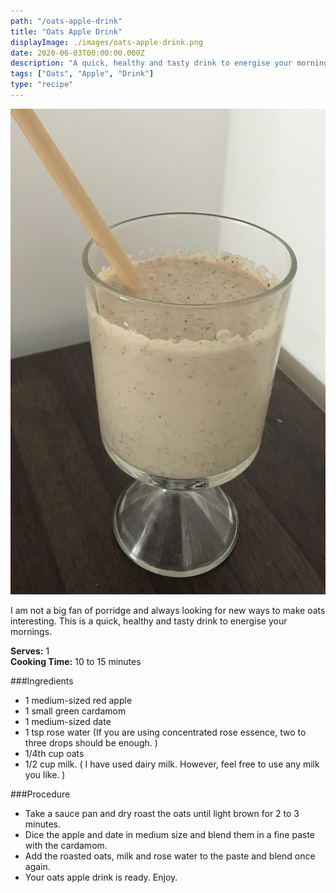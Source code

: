 ```yaml
---
path: "/oats-apple-drink"
title: "Oats Apple Drink"
displayImage: ./images/oats-apple-drink.png
date: 2020-06-03T00:00:00.000Z
description: "A quick, healthy and tasty drink to energise your mornings"
tags: ["Oats", "Apple", "Drink"]
type: "recipe"
---
```


![Oats Apple Drink](./images/oats-apple-drink.png) 

I am not a big fan of porridge and always looking for new ways to make oats interesting. This is a quick, healthy and tasty drink to energise your mornings. 

**Serves:** 1\
**Cooking Time:** 10 to 15 minutes

###Ingredients
- 1 medium-sized red apple
- 1 small green cardamom
- 1 medium-sized date
- 1 tsp rose water (If you are using concentrated rose essence, two to three drops should be enough. )
- 1/4th cup oats
- 1/2 cup milk. ( I have used dairy milk. However, feel free to use any milk you like. )

###Procedure
- Take a sauce pan and dry roast the oats until light brown for 2 to 3 minutes.
- Dice the apple and date in medium size and blend them in a fine paste with the cardamom. 
- Add the roasted oats, milk and rose water to the paste and blend once again. 
- Your oats apple drink is ready. Enjoy. 

